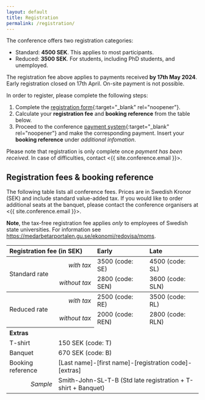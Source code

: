 ```yaml
---
layout: default
title: Registration
permalink: /registration/
---
```


The conference offers two registration categories:

- Standard: **4500 SEK**. This applies to most participants.
- Reduced: **3500 SEK**. For students, including PhD students, and unemployed.

The registration fee above applies to payments received **by 17th May 2024**.
Early registration closed on 17th April.
On-site payment is not possible.

In order to register, please complete the following steps:

1. Complete the [registration form](https://forms.office.com/e/w235b0yAF2){:target="_blank" rel="noopener"}.
2. Calculate your **registration fee** and **booking reference** from the table below.
3. Proceed to the conference [payment system](https://pengu.it.gu.se/PayEN/Store/38){:target="_blank" rel="noopener"} and make the corresponding payment. Insert your **booking reference** under _additional infomation_.

Please note that registration is only complete once _payment has been received_. In case of difficulties, contact <{{ site.conference.email }}>.

## Registration fees & booking reference

The following table lists all conference fees. Prices are in Swedish Kronor (SEK) and include standard value-added tax.
If you would like to order additional seats at the banquet, please contact the conference organisers at <{{ site.conference.email }}>.

**Note**, the tax-free registration fee applies _only_ to employees of Swedish state universities. For information see <https://medarbetarportalen.gu.se/ekonomi/redovisa/moms>.

<style>
    table {
        margin-left:auto;
        margin-right:auto;
        /* width:400px */
        /* border-spacing: 4px; */
        margin-bottom: 10px
    }

    th {
        text-align: left;
        padding: 4px;
        padding-right: 8px;
        padding-left: 8px;
    }

    /* tbody > tr > th {
        padding: 2px;
        text-align: left;
    } */

    .top-border {
        border-top: thin solid; 
    }

    .bot-border {
        border-bottom: thin solid; 
    }


    td {
        padding-left: 8px;
        padding-right: 8px;
        /* width:60px; */
        text-align: left;
    }

    .subhead {
    /* width: 120px; */
    text-align: right;
    font-style: italic;
    font-weight: normal;
    /* padding-left: 10px; */
    }
</style>

<table>
    <thead>
    <tr>
        <th colspan="2">Registration fee (in SEK)</th>
        <th>Early</th>
        <th>Late</th>
    </tr>
    </thead>
    <tbody>
    <tr>
        <td rowspan="2">Standard rate</td>
        <td class="subhead">with tax</td>
        <td>3500 (code: SE)</td>
        <td>4500 (code: SL)</td>
    </tr>
    <tr class="bot-border">
        <td class="subhead">without tax</td>
        <td>2800 (code: SEN)</td>
        <td>3600 (code: SLN)</td>
    </tr>
    <tr>
        <td rowspan="2">Reduced rate</td>
        <td class="subhead">with tax</td>
        <td>2500 (code: RE)</td>
        <td>3500 (code: RL)</td>
    </tr>
    <tr>
        <td class="subhead">without tax</td>
        <td>2000 (code: REN)</td>
        <td>2800 (code: RLN)</td>
    </tr>
    <tr>
        <th colspan="2">Extras</th>
    </tr>
    <tr>
        <td colspan="1">T-shirt</td>
        <td colspan="3">150 SEK (code: T)</td>
    </tr>
    <tr>
        <td colspan="1">Banquet</td>
        <td colspan="3">670 SEK (code: B)</td>
    </tr>
    <tr>
        <td>Booking reference</td>
        <td colspan="3">[Last name]-[first name]-[registration code]-[extras]</td>
    </tr>
    <tr>
        <td class="subhead">Sample</td>
        <td colspan="3">Smith-John-SL-T-B (Std late registration + T-shirt + Banquet)</td>
    </tr>
    </tbody>
</table>